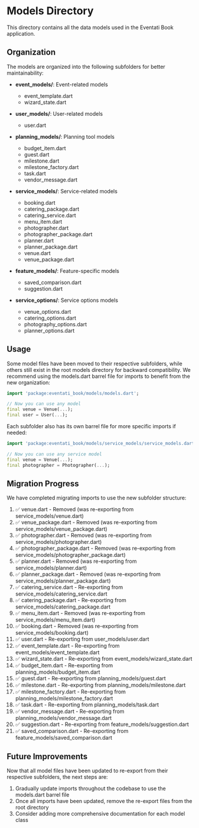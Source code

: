 # Models Directory

This directory contains all the data models used in the Eventati Book application.

## Organization

The models are organized into the following subfolders for better maintainability:

- **event_models/**: Event-related models
  - event_template.dart
  - wizard_state.dart

- **user_models/**: User-related models
  - user.dart

- **planning_models/**: Planning tool models
  - budget_item.dart
  - guest.dart
  - milestone.dart
  - milestone_factory.dart
  - task.dart
  - vendor_message.dart

- **service_models/**: Service-related models
  - booking.dart
  - catering_package.dart
  - catering_service.dart
  - menu_item.dart
  - photographer.dart
  - photographer_package.dart
  - planner.dart
  - planner_package.dart
  - venue.dart
  - venue_package.dart

- **feature_models/**: Feature-specific models
  - saved_comparison.dart
  - suggestion.dart

- **service_options/**: Service options models
  - venue_options.dart
  - catering_options.dart
  - photography_options.dart
  - planner_options.dart

## Usage

Some model files have been moved to their respective subfolders, while others still exist in the root models directory for backward compatibility. We recommend using the models.dart barrel file for imports to benefit from the new organization:

```dart
import 'package:eventati_book/models/models.dart';

// Now you can use any model
final venue = Venue(...);
final user = User(...);
```

Each subfolder also has its own barrel file for more specific imports if needed:

```dart
import 'package:eventati_book/models/service_models/service_models.dart';

// Now you can use any service model
final venue = Venue(...);
final photographer = Photographer(...);
```

## Migration Progress

We have completed migrating imports to use the new subfolder structure:

1. ✅ venue.dart - Removed (was re-exporting from service_models/venue.dart)
2. ✅ venue_package.dart - Removed (was re-exporting from service_models/venue_package.dart)
3. ✅ photographer.dart - Removed (was re-exporting from service_models/photographer.dart)
4. ✅ photographer_package.dart - Removed (was re-exporting from service_models/photographer_package.dart)
5. ✅ planner.dart - Removed (was re-exporting from service_models/planner.dart)
6. ✅ planner_package.dart - Removed (was re-exporting from service_models/planner_package.dart)
7. ✅ catering_service.dart - Re-exporting from service_models/catering_service.dart
8. ✅ catering_package.dart - Re-exporting from service_models/catering_package.dart
9. ✅ menu_item.dart - Removed (was re-exporting from service_models/menu_item.dart)
10. ✅ booking.dart - Removed (was re-exporting from service_models/booking.dart)
11. ✅ user.dart - Re-exporting from user_models/user.dart
12. ✅ event_template.dart - Re-exporting from event_models/event_template.dart
13. ✅ wizard_state.dart - Re-exporting from event_models/wizard_state.dart
14. ✅ budget_item.dart - Re-exporting from planning_models/budget_item.dart
15. ✅ guest.dart - Re-exporting from planning_models/guest.dart
16. ✅ milestone.dart - Re-exporting from planning_models/milestone.dart
17. ✅ milestone_factory.dart - Re-exporting from planning_models/milestone_factory.dart
18. ✅ task.dart - Re-exporting from planning_models/task.dart
19. ✅ vendor_message.dart - Re-exporting from planning_models/vendor_message.dart
20. ✅ suggestion.dart - Re-exporting from feature_models/suggestion.dart
21. ✅ saved_comparison.dart - Re-exporting from feature_models/saved_comparison.dart

## Future Improvements

Now that all model files have been updated to re-export from their respective subfolders, the next steps are:

1. Gradually update imports throughout the codebase to use the models.dart barrel file
2. Once all imports have been updated, remove the re-export files from the root directory
3. Consider adding more comprehensive documentation for each model class
